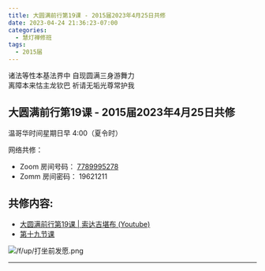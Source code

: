 ```yaml
---
title: 大圆满前行第19课 - 2015届2023年4月25日共修
date: 2023-04-24 21:36:23-07:00
categories:
  - 慧灯禅修班
tags:
  - 2015届
---
```

诸法等性本基法界中 自现圆满三身游舞力  
离障本来怙主龙钦巴 祈请无垢光尊常护我

## 大圆满前行第19课 - 2015届2023年4月25日共修

温哥华时间星期日早 4:00（夏令时） 

网络共修：

- Zoom 房间号码： [7789995278](https://us02web.zoom.us/j/7789995278?pwd=VjZmbWJFY2k2K0E5RVB2cTNIQmhqUT09)
- Zomm 房间密码： 19621211

## 共修内容:

- [大圆满前行第19课 | 索达吉堪布 (Youtube)](https://www.youtube.com/watch?v=_J4K2wTBBKQ&list=PLAnEIprIVklfWTKX6X1gI9eR_phiB8B4b&index=21)
- [第十九节课](http://huidengchanxiu.net/refs/qxgs/qxgs-03xm#第十九节课)

![/f/up/打坐前发愿.png](/f/up/打坐前发愿.png)

---


